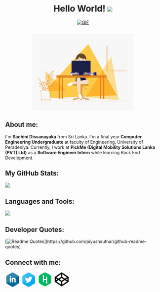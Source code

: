 <h1 align="center">Hello World! <img src="https://raw.githubusercontent.com/MartinHeinz/MartinHeinz/master/wave.gif" width="35px"></h1>
<!-- <h1 align="center">Hi <img src="https://raw.githubusercontent.com/MartinHeinz/MartinHeinz/master/wave.gif" width="30px">, I'm Sachini Dissanayaka (S4ch1)</h1> -->
<!-- <p align="center">I'm a final year Computer Engineering Undergraduate from Sri Lanka and I'm currently learning JavaScript & frontend development. 📱💻👩‍💻</p> -->

<p align="center">
  <a href="https://github.com/DenverCoder1/readme-typing-svg"><img alt="GIF" src="https://readme-typing-svg.herokuapp.com/?lines=Welcome+to+My+GitHub+Profile!&color=99b3ff&size=22&duration=8000"/></a>
</p>  

<h2 align="center"><img alt="GIF" src="/img/code.gif?raw=true" width="65%" height="auto" /></h2>

## About me:
I'm **Sachini Dissanayaka** from Sri Lanka. I'm a final year **Computer Engineering Undergraduate** at faculty of Engineering, University of Peradeniya. Currently, I work at **PickMe  (Digital Mobility Solutions Lanka (PVT) Ltd)** as a **Software Engineer Intern** while learning Back End Development. 

## My GitHub Stats:
<img 
   src="https://github-readme-stats.vercel.app/api?username=ChathurikaDissanayaka&show_icons=true&theme=tokyonight" 
/>

<!-- [![trophy](https://github-profile-trophy.vercel.app/?username=ChathurikaDissanayaka)](https://github.com/ryo-ma/github-profile-trophy) -->

## Languages and Tools:
<img 
   src="https://github-readme-stats.vercel.app/api/top-langs/?username=ChathurikaDissanayaka&show_icons=true&theme=tokyonight&layout=compact" 
/>

<!-- ## A Random Meme: -->
<!-- <img src='https://random-memer.herokuapp.com/' title="Meme" alt="Please refresh the page if the meme doesn't show up."> -->

## Developer Quotes:
[![Readme Quotes](https://quotes-github-readme.vercel.app/api?)](https://github.com/piyushsuthar/github-readme-quotes)

## Connect with me:
<a href="https://www.linkedin.com/in/sachini-dissanayaka-373402197/"><img src="/img/in.png" width=48px height=48px></a>
<a href="https://twitter.com/Iam_S4ch1"><img src="/img/tw.png" width=48px height=48px></a> 
<a href="https://www.hackerrank.com/SachiChathu"><img src="/img/hr.png" width=50px height=50px></a> 
<a href="https://codepen.io/S4ch1"><img src="/img/cp.png" width=50px height=50px></a>

<!-- 🔵🔵🔵🔵🔵🔵🔵🔵🔵🔵🔵🔵🔵🔵🔵 -->
<!-- ### <img src="/img/in.png" width=15px height=15px> [LinkedIn](https://www.linkedin.com/in/sachini-dissanayaka-373402197/)
### <img src="/img/tw.png" width=15px height=15px> [Twitter](https://twitter.com/Iam_S4ch1)
### <img src="/img/HackerRank.png" width=20px height=20px> [HackerRank](https://www.hackerrank.com/SachiChathu)
### <img src="/img/codepen.png" width=20px height=20px> [CodePen](https://codepen.io/S4ch1) -->

<!-- <a src="https://twitter.com/Iam_S4ch1"><img src="/img/twitter.png" width=30px height=30px></a> -->
<!-- <a src="https://www.linkedin.com/in/sachini-dissanayaka-373402197/"><img src="/img/linkedin.png" width=30px height=30px></a> -->

<!-- ### <img src="/img/linkedin.png" width=20px height=20px> [LinkedIn](https://www.linkedin.com/in/sachini-dissanayaka-373402197/) -->
<!-- ### <img src="/img/twitter.png" width=20px height=20px> [Twitter](https://twitter.com/Iam_S4ch1) -->

<!--
**ChathurikaDissanayaka/ChathurikaDissanayaka** is a ✨ _special_ ✨ repository because its `README.md` (this file) appears on your GitHub profile.

Here are some ideas to get you started:

- 🔭 I’m currently working on ...
- 🌱 I’m currently learning ...
- 👯 I’m looking to collaborate on ...
- 🤔 I’m looking for help with ...
- 💬 Ask me about ...
- 📫 How to reach me: ...
- 😄 Pronouns: ...
- ⚡ Fun fact: ...
-->

<!-- 🔹blush .design
🔹drawkit. io
🔹humaaans. com
🔹icons8. com
🔹iconscout. com
🔹illustrations. co
🔹iradesign. io
🔹isometric .online
🔹manypixels. co
🔹openpeeps. com
🔹pixeltrue. com
🔹storyset. com
🔹undraw. co -->
